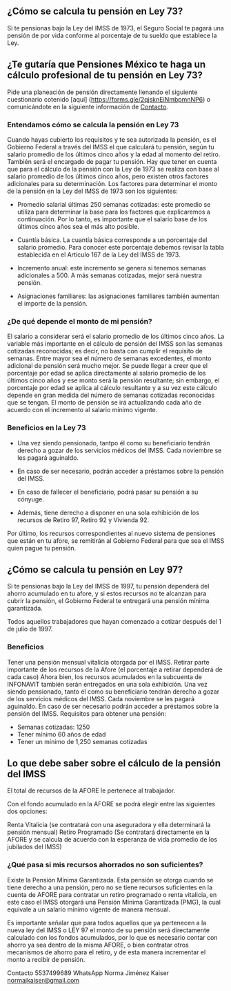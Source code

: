 ## ¿Cómo se calcula tu pensión en Ley 73? 

Si te pensionas bajo la Ley del IMSS de 1973, el Seguro Social te pagará una pensión de por vida conforme al porcentaje de tu sueldo que establece la Ley.

## ¿Te gutaría que Pensiones México te haga un cálculo profesional de tu pensión en Ley 73? 

Pide una planeación de pensión directamente llenando el siguiente cuestionario cotenido [aquí] (https://forms.gle/2qjsknEiNmbpmnNP6) o comunicándote en la siguiente información de [Contacto](https://pensionesmexico.github.io/2018/03/contacto.html).

###  Entendamos cómo se calcula la pensión en Ley 73

Cuando hayas cubierto los requisitos y te sea autorizada la pensión, es el Gobierno Federal a través del IMSS el que calculará tu pensión, según tu salario promedio de los últimos cinco años y la edad al momento del retiro. También será el encargado de pagar tu pensión. Hay que tener en cuenta que para el cálculo de la pensión con la Ley de 1973 se realiza con base al salario promedio de los últimos cinco años, pero existen otros factores adicionales para su determinación. Los factores para determinar el monto de la pensión en la Ley del IMSS de 1973 son los siguientes:

- Promedio salarial últimas 250 semanas cotizadas: este promedio se utiliza para determinar la base para los factores que explicaremos a continuación. Por lo tanto, es importante que el salario base de los últimos cinco años sea el más alto posible.

- Cuantía básica. La cuantía básica corresponde a un porcentaje del salario promedio. Para conocer este porcentaje debemos revisar la tabla establecida en el Artículo 167 de la Ley del IMSS de 1973.

- Incremento anual: este incremento se genera si tenemos semanas adicionales a 500. A más semanas cotizadas, mejor será nuestra pensión.

- Asignaciones familiares: las asignaciones familiares también aumentan el importe de la pensión.

### ¿De qué depende el monto de mi pensión?

El salario a considerar será el salario promedio de los últimos cinco años.
La variable más importante en el cálculo de pensión del IMSS son las semanas cotizadas reconocidas; es decir, no basta con cumplir el requisito de semanas. Entre mayor sea el número de semanas excedentes, el monto adicional de pensión será mucho mejor.
Se puede llegar a creer que el porcentaje por edad se aplica directamente al salario promedio de los últimos cinco años y ese monto será la pensión resultante; sin embargo, el porcentaje por edad se aplica al cálculo resultante y a su vez este cálculo depende en gran medida del número de semanas cotizadas reconocidas que se tengan.
El monto de pensión se irá actualizando cada año de acuerdo con el incremento al salario mínimo vigente.

### Beneficios en la Ley 73

- Una vez siendo pensionado, tantpo él como su beneficiario tendrán derecho a gozar de los servicios médicos del IMSS.
Cada noviembre se les pagará aguinaldo.

- En caso de ser necesario, podrán acceder a préstamos sobre la pensión del IMSS.

- En caso de fallecer el beneficiario, podrá pasar su pensión a su cónyuge. 

- Además, tiene derecho a disponer en una sola exhibición de los recursos de Retiro 97, Retiro 92 y Vivienda 92.  
 
Por último, los recursos correspondientes al nuevo sistema de pensiones que están en tu afore, se remitirán al Gobierno Federal para que sea el IMSS quien pague tu pensión.


## ¿Cómo se calcula tu pensión en Ley 97?

Si te pensionas bajo la Ley del IMSS de 1997, tu pensión dependerá del ahorro acumulado en tu afore, y si estos recursos no te alcanzan para cubrir la pensión, el Gobierno Federal te entregará una pensión mínima garantizada.

Todos aquellos trabajadores que hayan comenzado a cotizar después del 1 de julio de 1997.

### Beneficios

Tener una pensión mensual vitalicia otorgada por el IMSS.
Retirar parte importante de los recursos de la Afore (el porcentaje a retirar dependerá de cada caso)
Ahora bien, los recursos acumulados en la subcuenta de INFONAVIT también serán entregados en una sola exhibición.
Una vez siendo pensionado, tanto él como su beneficiario tendrán derecho a gozar de los servicios médicos del IMSS.
Cada noviembre se les pagará aguinaldo.
En caso de ser necesario podrán acceder a préstamos sobre la pensión del IMSS.
Requisitos para obtener una pensión:

- Semanas cotizadas: 1250
- Tener mínimo 60 años de edad
- Tener un mínimo de 1,250 semanas cotizadas

## Lo que debe saber sobre el cálculo de la pensión del IMSS

El total de recursos de la AFORE le pertenece al trabajador.

Con el fondo acumulado en la AFORE se podrá elegir entre las siguientes dos opciones:

Renta Vitalicia (se contratará con una aseguradora y ella determinará la pensión mensual)
Retiro Programado (Se contratará directamente en la AFORE y se calcula de acuerdo con la esperanza de vida promedio de los jubilados del IMSS)

### ¿Qué pasa si mis recursos ahorrados no son suficientes?

Existe la Pensión Mínima Garantizada. Esta pensión se otorga cuando se tiene derecho a una pensión, pero no se tiene recursos suficientes en la cuenta de AFORE para contratar un retiro programado o renta vitalicia, en este caso el IMSS otorgará una Pensión Mínima Garantizada (PMG), la cual equivale a un salario mínimo vigente de manera mensual.

Es importante señalar que para todos aquellos que ya pertenecen a la nueva ley del IMSS o LEY 97 el monto de su pensión será directamente calculado con los fondos acumulados, por lo que es necesario contar con ahorro ya sea dentro de la misma AFORE, o bien contratar otros mecanismos de ahorro para el retiro, y de esta manera incrementar el monto a recibir de pensión.

Contacto 
5537499689 WhatsApp
Norma Jiménez Kaiser
normajkaiser@gmail.com
